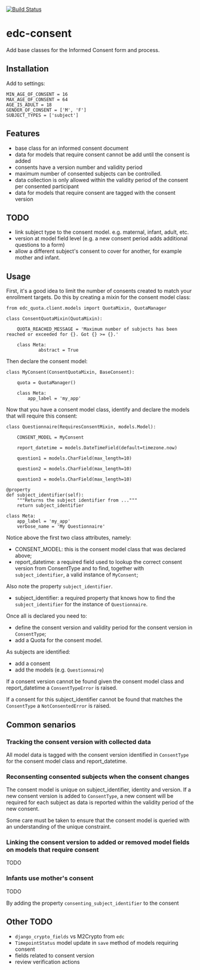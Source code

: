 [![Build Status](https://travis-ci.org/botswana-harvard/edc-consent.svg?branch=develop)](https://travis-ci.org/botswana-harvard/edc-consent)

# edc-consent
Add base classes for the Informed Consent form and process.

## Installation
	
Add to settings:

	MIN_AGE_OF_CONSENT = 16
	MAX_AGE_OF_CONSENT = 64
	AGE_IS_ADULT = 18
	GENDER_OF_CONSENT = ['M', 'F']	
	SUBJECT_TYPES = ['subject']
	
## Features

- base class for an informed consent document
- data for models that require consent cannot be add until the consent is added
- consents have a version number and validity period
- maximum number of consented subjects can be controlled.
- data collection is only allowed within the validity period of the consent per consented participant
- data for models that require consent are tagged with the consent version

## TODO

- link subject type to the consent model. e.g. maternal, infant, adult, etc.
- version at model field level (e.g. a new consent period adds additional questions to a form)
- allow a different subject's consent to cover for another, for example mother and infant. 

## Usage

First, it's a good idea to limit the number of consents created to match your enrollment targets. Do this by creating a mixin for the consent model class:

	from edc_quota.client.models import QuotaMixin, QuotaManager

	class ConsentQuotaMixin(QuotaMixin):
	
	    QUOTA_REACHED_MESSAGE = 'Maximum number of subjects has been reached or exceeded for {}. Got {} >= {}.'
	
	    class Meta:
	            abstract = True

Then declare the consent model:

	class MyConsent(ConsentQuotaMixin, BaseConsent):

    	quota = QuotaManager()

		class Meta:
			app_label = 'my_app'


	

Now that you have a consent model class, identify and declare the models that will require this consent:

	class Questionnaire(RequiresConsentMixin, models.Model):

    	CONSENT_MODEL = MyConsent

    	report_datetime = models.DateTimeField(default=timezone.now)

    	question1 = models.CharField(max_length=10)

    	question2 = models.CharField(max_length=10)

    	question3 = models.CharField(max_length=10)

	@property
	def subject_identifier(self):
		"""Returns the subject identifier from ..."""
		return subject_identifier

    class Meta:
        app_label = 'my_app'
        verbose_name = 'My Questionnaire'
	
Notice above the first two class attributes, namely:

* CONSENT_MODEL: this is the consent model class that was declared above;
* report_datetime: a required field used to lookup the correct consent version from ConsentType and to find, together with `subject_identifier`,  a valid instance of `MyConsent`;

Also note the property `subject_identifier`. 

* subject_identifier: a required property that knows how to find the `subject_identifier` for the instance of `Questionnaire`.  

Once all is declared you need to:

* define the consent version and validity period for the consent version in `ConsentType`;
* add a Quota for the consent model.

As subjects are identified:

* add a consent
* add the models (e.g. `Questionnaire`)

If a consent version cannot be found given the consent model class and report_datetime a `ConsentTypeError` is raised.

If a consent for this subject_identifier cannot be found that matches the `ConsentType` a `NotConsentedError` is raised.


## Common senarios

### Tracking the consent version with collected data

All model data is tagged with the consent version identified in `ConsentType` for the consent model class and report_datetime.

### Reconsenting consented subjects when the consent changes

The consent model is unique on subject_identifier, identity and version. If a new consent version is added to `ConsentType`, a new consent will be required for each subject as data is reported within the validity period of the new consent.

Some care must be taken to ensure that the consent model is queried with an understanding of the unique constraint. 

### Linking the consent version to added or removed model fields on models that require consent

TODO

### Infants use mother's consent

TODO

By adding the property `consenting_subject_identifier` to the consent


## Other TODO

* `django_crypto_fields` vs M2Crypto from `edc`
* `TimepointStatus` model update in `save` method of models requiring consent
* fields related to consent version
* review verification actions


 

